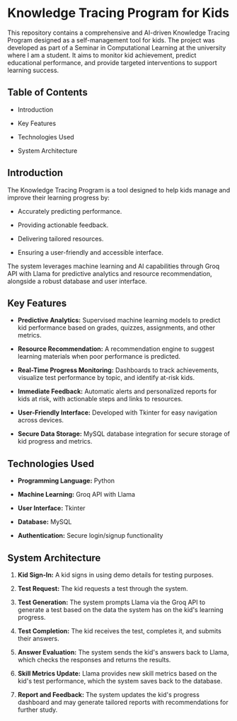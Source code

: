 # Knowledge Tracing Program for Kids

This repository contains a comprehensive and AI-driven Knowledge Tracing Program designed as a self-management tool for kids. The project was developed as part of a Seminar in Computational Learning at the university where I am a student. It aims to monitor kid achievement, predict educational performance, and provide targeted interventions to support learning success.

## Table of Contents

-   Introduction
    
-   Key Features
    
-   Technologies Used
    
-   System Architecture
    

## Introduction

The Knowledge Tracing Program is a tool designed to help kids manage and improve their learning progress by:

-   Accurately predicting performance.
    
-   Providing actionable feedback.
    
-   Delivering tailored resources.
    
-   Ensuring a user-friendly and accessible interface.
    

The system leverages machine learning and AI capabilities through Groq API with Llama for predictive analytics and resource recommendation, alongside a robust database and user interface.

## Key Features

-   **Predictive Analytics:** Supervised machine learning models to predict kid performance based on grades, quizzes, assignments, and other metrics.
    
-   **Resource Recommendation:** A recommendation engine to suggest learning materials when poor performance is predicted.
    
-   **Real-Time Progress Monitoring:** Dashboards to track achievements, visualize test performance by topic, and identify at-risk kids.
    
-   **Immediate Feedback:** Automatic alerts and personalized reports for kids at risk, with actionable steps and links to resources.
    
-   **User-Friendly Interface:** Developed with Tkinter for easy navigation across devices.
    
-   **Secure Data Storage:** MySQL database integration for secure storage of kid progress and metrics.
    

## Technologies Used

-   **Programming Language:** Python
    
-   **Machine Learning:** Groq API with Llama
    
-   **User Interface:** Tkinter
    
-   **Database:** MySQL
    
-   **Authentication:** Secure login/signup functionality
    

## System Architecture

1.  **Kid Sign-In:** A kid signs in using demo details for testing purposes.
    
2.  **Test Request:** The kid requests a test through the system.
    
3.  **Test Generation:** The system prompts Llama via the Groq API to generate a test based on the data the system has on the kid's learning progress.
    
4.  **Test Completion:** The kid receives the test, completes it, and submits their answers.
    
5.  **Answer Evaluation:** The system sends the kid's answers back to Llama, which checks the responses and returns the results.
    
6.  **Skill Metrics Update:** Llama provides new skill metrics based on the kid's test performance, which the system saves back to the database.
    
7.  **Report and Feedback:** The system updates the kid's progress dashboard and may generate tailored reports with recommendations for further study.
